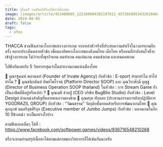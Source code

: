 ```yaml
---
title: รู้ไหม? เกมไทยไปไกลได้กว่าที่เราคิด
image: /images/article/453488665_122169604382197611_4572658853432610464_n-1-.jpg
date: 2024-08-05
draft: false
tags:
  - ofos
---
```


THACCA ชวนฟังเสวนาโอกาสแห่งวงการเกม จากเหล่าตัวจริงที่ประสบความสำเร็จในวงการเกมอีกครั้ง หลากประเด็นหลายหัวข้อ เพื่อมองทิศทางโอกาสของสังคมไทย เด็กไทย หรือคนที่กำลังสนใจที่จะเข้าสู่วงการเกม ไม่ว่าจะทั้งธุรกิจเกม คนทำเกม คนเล่นเกม คนแข่งเกม และคนแคสเกม 

ไปฟังกันเลยกับ 5 วิทยากรสุดเจ๋งในสายงานเกมแห่งเมืองไทย

📌  คุณรฐนนท์ พลานนท์ (Founder of Invate Agency) กับหัวข้อ : E-sport ทำมาทำไม ทำไปทำไม ?
📌 คุณชนิกนันท์ ทิพย์ไพโรจน์ (Platform Director SOOP) และ คุณวีระศักดิ์ บุญชู (Director of Business Operation SOOP thailand) ในหัวข้อ : การ Stream Game ยังเป็นอาชีพที่ดีอยู่หรือเปล่า ?
📌 คุณเมธี ช่วยปู่  (CEO บริษัท BugBlio Studio) กับหัวข้อ : Level Design ตำแหน่งสำคัญที่หลายคนอาจมองข้าม 
📌 คุณศรุต ทับลอย (ประธานกรรมการฝ่ายปฏิบัติการ YGGDRAZIL GROUP) กับหัวข้อ : “วัฒนธรรม” วัตถุดิบชั้นยอดสำหรับการพัฒนาเกมไทย
📌 คุณศุภฤกษ์ มนตรีสุขศิริกุล (Executive member of Jumbo Jumps) กับหัวข้อ : ตลาดเกมในอีก 10 ปีข้างหน้า จะเป็นอย่างไรบ้าง

ตามฟังแบบเต็มๆ ได้ที่ : https://www.facebook.com/softpower.games/videos/936716548210268 

หรือจะตามอ่านสรุปเนื้อหาได้ตามแต่ภาพของวิทยากรก็ได้เช่นกันนะครับ
